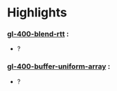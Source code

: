 # Highlights

### [gl-400-blend-rtt](https://github.com/elect86/jogl-samples/blob/master/jogl-samples/src/tests/gl_400/Gl_400_blend_rtt.java) :

* ?

### [gl-400-buffer-uniform-array](https://github.com/elect86/jogl-samples/blob/master/jogl-samples/src/tests/gl_400/Gl_400_buffer_uniform_array.java) :

* ?
